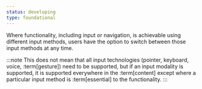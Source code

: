```yaml
---
status: developing
type: foundational
---
```


Where functionality, including input or navigation, is achievable using different input methods, users have the option to switch between those input methods at any time.

:::note
This does not mean that all input technologies (pointer, keyboard, voice, :term[gesture]) need to be supported, but if an input modality is supported, it is supported everywhere in the :term[content] except where a particular input method is :term[essential] to the functionality.
:::
